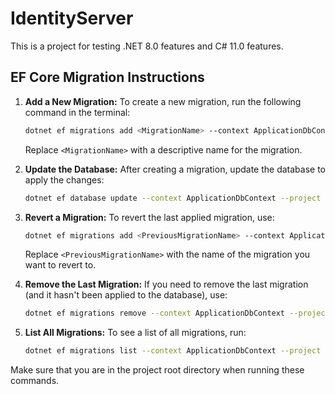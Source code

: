 # IdentityServer

This is a project for testing .NET 8.0 features and C# 11.0 features.

## EF Core Migration Instructions

1. **Add a New Migration:**
   To create a new migration, run the following command in the terminal:

   ```bash
   dotnet ef migrations add <MigrationName> --context ApplicationDbContext --project .\IdentityServer.Infrastructure\IdentityServer.Infrastructure.csproj --startup-project .\IdentityServer.Web\IdentityServer.Web.csproj --output-dir .\Data\Migrations\
   ```

   Replace `<MigrationName>` with a descriptive name for the migration.

2. **Update the Database:**
   After creating a migration, update the database to apply the changes:

   ```bash
   dotnet ef database update --context ApplicationDbContext --project .\IdentityServer.Infrastructure\IdentityServer.Infrastructure.csproj --startup-project .\IdentityServer.Web\IdentityServer.Web.csproj
   ```

3. **Revert a Migration:**
   To revert the last applied migration, use:

   ```bash
   dotnet ef migrations add <PreviousMigrationName> --context ApplicationDbContext --project .\IdentityServer.Infrastructure\IdentityServer.Infrastructure.csproj --startup-project .\IdentityServer.Web\IdentityServer.Web.csproj
   ```

   Replace `<PreviousMigrationName>` with the name of the migration you want to revert to.

4. **Remove the Last Migration:**
   If you need to remove the last migration (and it hasn't been applied to the database), use:

   ```bash
   dotnet ef migrations remove --context ApplicationDbContext --project .\IdentityServer.Infrastructure\IdentityServer.Infrastructure.csproj --startup-project .\IdentityServer.Web\IdentityServer.Web.csproj
   ```

5. **List All Migrations:**
   To see a list of all migrations, run:
   ```bash
   dotnet ef migrations list --context ApplicationDbContext --project .\IdentityServer.Infrastructure\IdentityServer.Infrastructure.csproj --startup-project .\IdentityServer.Web\IdentityServer.Web.csproj
   ```

Make sure that you are in the project root directory when running these commands.

